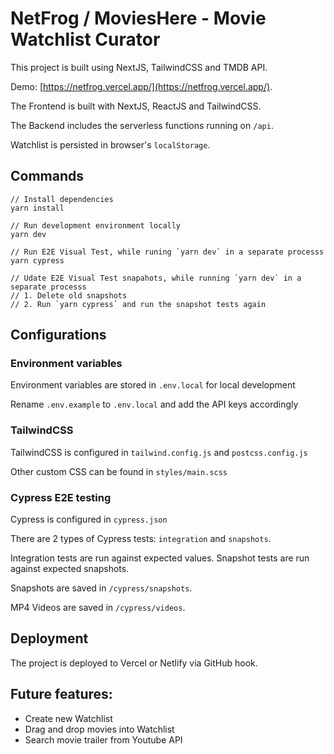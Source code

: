 # NetFrog / MoviesHere - Movie Watchlist Curator

This project is built using NextJS, TailwindCSS and TMDB API.

Demo: [https://netfrog.vercel.app/](https://netfrog.vercel.app/).

The Frontend is built with NextJS, ReactJS and TailwindCSS.

The Backend includes the serverless functions running on `/api`.

Watchlist is persisted in browser's `localStorage`.

## Commands

```
// Install dependencies
yarn install

// Run development environment locally
yarn dev

// Run E2E Visual Test, while runing `yarn dev` in a separate processs
yarn cypress

// Udate E2E Visual Test snapahots, while running `yarn dev` in a separate processs
// 1. Delete old snapshots
// 2. Run `yarn cypress` and run the snapshot tests again
```

## Configurations

### Environment variables

Environment variables are stored in `.env.local` for local development

Rename `.env.example` to `.env.local` and add the API keys accordingly

### TailwindCSS

TailwindCSS is configured in `tailwind.config.js` and `postcss.config.js`

Other custom CSS can be found in `styles/main.scss`

### Cypress E2E testing

Cypress is configured in `cypress.json`

There are 2 types of Cypress tests: `integration` and `snapshots`.

Integration tests are run against expected values. Snapshot tests are run against expected snapshots.

Snapshots are saved in `/cypress/snapshots`.

MP4 Videos are saved in `/cypress/videos`.

## Deployment

The project is deployed to Vercel or Netlify via GitHub hook.

## Future features:

- Create new Watchlist
- Drag and drop movies into Watchlist
- Search movie trailer from Youtube API
